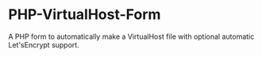 # PHP-VirtualHost-Form
A PHP form to automatically make a VirtualHost file with optional automatic Let'sEncrypt support.
